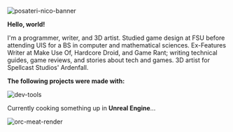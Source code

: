 ![posateri-nico-banner](https://github.com/Nico-Posateri/nico-posateri/assets/141705409/5db6d131-bf23-4116-bb26-98a7939326b2)

**Hello, world!**

I'm a programmer, writer, and 3D artist. Studied game design at FSU before attending UIS for a BS in computer and mathematical sciences. Ex-Features Writer at Make Use Of, Hardcore Droid, and Game Rant; writing technical guides, game reviews, and stories about tech and games. 3D artist for Spellcast Studios' Ardenfall.

**The following projects were made with:**

![dev-tools](https://github.com/Nico-Posateri/nico-posateri/assets/141705409/be15a6bc-0b68-40ea-8e13-4ea10129bc1b)

Currently cooking something up in **Unreal Engine**...

![orc-meat-render](https://github.com/Nico-Posateri/nico-posateri/assets/141705409/d4fcfaf5-c172-4797-9b45-5432471174aa)
